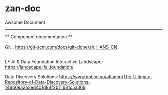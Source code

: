 # zan-doc
Awsome Document

---

** Component documentation **

Git：https://git-scm.com/docs/git-clone/zh_HANS-CN


## 

LF AI & Data Foundation Interactive Landscape: https://landscape.lfai.foundation/


Data Discovery Solutions: https://www.notion.so/atlanhq/The-Ultimate-Repository-of-Data-Discovery-Solutions-149b0ea2a2ed401d84f2b71681c5a369
